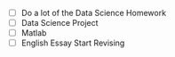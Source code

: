 - [ ] Do a lot of the Data Science Homework
- [ ] Data Science Project
- [ ] Matlab
- [ ] English Essay Start Revising